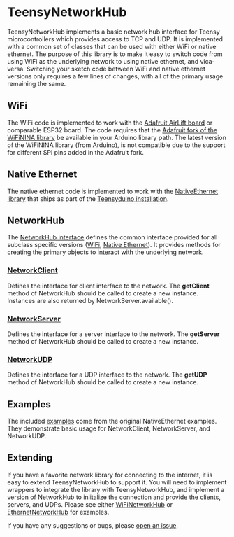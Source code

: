 # TeensyNetworkHub
TeensyNetworkHub implements a basic network hub interface for Teensy microcontrollers which provides access
to TCP and UDP. It is implemented with a common set of classes that can be used with either WiFi or native
ethernet. The purpose of this library is to make it easy to switch code from using WiFi as the underlying
network to using native ethernet, and vica-versa. Switching your sketch code between WiFi and native ethernet
versions only requires a few lines of changes, with all of the primary usage remaining the same.

## WiFi
The WiFi code is implemented to work with the [Adafruit AirLift board](https://www.adafruit.com/product/4201)
or comparable ESP32 board. The code requires that the
[Adafruit fork of the WiFiNINA library](https://github.com/adafruit/WiFiNINA/) be available in your Arduino
library path. The latest version of the WiFiNINA library (from Arduino), is not compatible due to the support
for different SPI pins added in the Adafruit fork.

## Native Ethernet
The native ethernet code is implemented to work with the
[NativeEthernet library](https://github.com/vjmuzik/NativeEthernet) that ships as part of the
[Teensyduino installation](https://www.pjrc.com/teensy/td_download.html).

## NetworkHub
The [NetworkHub interface](https://github.com/markwomack/TeensyNetworkHub/blob/main/src/NetworkHub.h) defines
the common interface provided for all subclass specific versions
([WiFi](https://github.com/markwomack/TeensyNetworkHub/blob/main/src/WiFiNetworkHub.h), 
[Native Ethernet](https://github.com/markwomack/TeensyNetworkHub/blob/main/src/EthernetNetworkHub.h)). It provides
methods for creating the primary objects to interact with the underlying network.

### [NetworkClient](https://github.com/markwomack/TeensyNetworkHub/blob/main/src/NetworkClient.h)
Defines the interface for client interface to the network. The **getClient** method of NetworkHub should be
called to create a new instance. Instances are also returned by NetworkServer.available().

### [NetworkServer](https://github.com/markwomack/TeensyNetworkHub/blob/main/src/NetworkServer.h)
Defines the interface for a server interface to the network. The **getServer** method of NetworkHub should be
called to create a new instance.

### [NetworkUDP](https://github.com/markwomack/TeensyNetworkHub/blob/main/src/NetworkUDP.h)
Defines the interface for a UDP interface to the network. The **getUDP** method of NetworkHub should be called
to create a new instance.

## Examples
The included [examples](https://github.com/markwomack/TeensyNetworkHub/tree/main/examples) come from the original
NativeEthernet examples. They demonstrate basic usage for NetworkClient, NetworkServer, and NetworkUDP.

## Extending
If you have a favorite network library for connecting to the internet, it is easy to extend TeensyNetworkHub to
support it. You will need to implement wrappers to integrate the library with TeensyNetworkHub, and implement
a version of NetworkHub to iniitalize the connection and provide the clients, servers, and UDPs. Please see either
[WiFiNetworkHub](https://github.com/markwomack/TeensyNetworkHub/blob/main/src/WiFiNetworkHub.h) or 
[EthernetNetworkHub](https://github.com/markwomack/TeensyNetworkHub/blob/main/src/EthernetNetworkHub.h) for examples.

If you have any suggestions or bugs, please [open an issue](https://github.com/markwomack/TeensyNetworkHub/issues).
